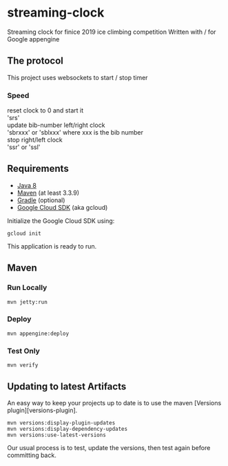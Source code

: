streaming-clock
============================

Streaming clock for finice 2019 ice climbing competition
Written with / for Google appengine

## The protocol
This project uses websockets to start / stop timer  
### Speed  
reset clock to 0 and start it   
'srs'  
update bib-number left/right clock  
'sbrxxx' or 'sblxxx' where xxx is the bib number  
stop right/left clock  
'ssr' or 'ssl'   

## Requirements

* [Java 8](http://www.oracle.com/technetwork/java/javase/downloads/index.html)
* [Maven](https://maven.apache.org/download.cgi) (at least 3.3.9)
* [Gradle](https://gradle.org/gradle-download/) (optional)
* [Google Cloud SDK](https://cloud.google.com/sdk/) (aka gcloud)

Initialize the Google Cloud SDK using:

    gcloud init

This application is ready to run.

## Maven

### Run Locally

    mvn jetty:run

### Deploy

    mvn appengine:deploy

### Test Only

    mvn verify

## Updating to latest Artifacts

An easy way to keep your projects up to date is to use the maven [Versions plugin][versions-plugin].

    mvn versions:display-plugin-updates
    mvn versions:display-dependency-updates
    mvn versions:use-latest-versions

Our usual process is to test, update the versions, then test again before committing back.

[plugin]: http://www.mojohaus.org/versions-maven-plugin/
